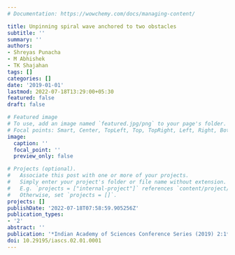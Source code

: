 ```yaml
---
# Documentation: https://wowchemy.com/docs/managing-content/

title: Unpinning spiral wave anchored to two obstacles
subtitle: ''
summary: ''
authors:
- Shreyas Punacha
- M Abhishek
- TK Shajahan
tags: []
categories: []
date: '2019-01-01'
lastmod: 2022-07-18T13:29:00+05:30
featured: false
draft: false

# Featured image
# To use, add an image named `featured.jpg/png` to your page's folder.
# Focal points: Smart, Center, TopLeft, Top, TopRight, Left, Right, BottomLeft, Bottom, BottomRight.
image:
  caption: ''
  focal_point: ''
  preview_only: false

# Projects (optional).
#   Associate this post with one or more of your projects.
#   Simply enter your project's folder or file name without extension.
#   E.g. `projects = ["internal-project"]` references `content/project/deep-learning/index.md`.
#   Otherwise, set `projects = []`.
projects: []
publishDate: '2022-07-18T07:58:59.905256Z'
publication_types:
- '2'
abstract: ''
publication: '*Indian Academy of Sciences Conference Series (2019) 2:1*'
doi: 10.29195/iascs.02.01.0001
---
```

